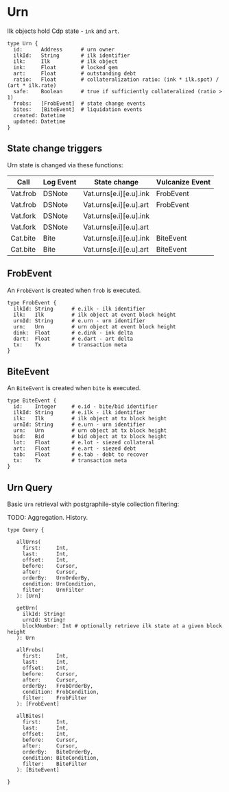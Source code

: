 # Urn

Ilk objects hold Cdp state - `ink` and `art`.

```ruby=
type Urn {
  id:      Address      # urn owner
  ilkId:   String       # ilk identifier
  ilk:     Ilk          # ilk object
  ink:     Float        # locked gem
  art:     Float        # outstanding debt
  ratio:   Float        # collateralization ratio: (ink * ilk.spot) / (art * ilk.rate)
  safe:    Boolean      # true if sufficiently collateralized (ratio > 1)
  frobs:   [FrobEvent]  # state change events
  bites:   [BiteEvent]  # liquidation events
  created: Datetime
  updated: Datetime
}
```

## State change triggers

Urn state is changed via these functions:

| Call           | Log Event | State change           | Vulcanize Event |
| -------------- | --------- | ---------------------- | --------------- |
| Vat.frob       | DSNote    | Vat.urns[e.i][e.u].ink | FrobEvent       |
| Vat.frob       | DSNote    | Vat.urns[e.i][e.u].art | FrobEvent       |
| Vat.fork       | DSNote    | Vat.urns[e.i][e.u].ink |                 |
| Vat.fork       | DSNote    | Vat.urns[e.i][e.u].art |                 |
| Cat.bite       | Bite      | Vat.urns[e.i][e.u].ink | BiteEvent       |
| Cat.bite       | Bite      | Vat.urns[e.i][e.u].art | BiteEvent       |

## FrobEvent

An `FrobEvent` is created when `frob` is executed.

```ruby=
type FrobEvent {
  ilkId: String      # e.ilk - ilk identifier
  ilk:   Ilk         # ilk object at event block height
  urnId: String      # e.urn - urn identifier
  urn:   Urn         # urn object at event block height
  dink:  Float       # e.dink - ink delta
  dart:  Float       # e.dart - art delta
  tx:    Tx          # transaction meta
}
```

## BiteEvent

An `BiteEvent` is created when `bite` is executed.

```ruby=
type BiteEvent {
  id:    Integer     # e.id - bite/bid identifier
  ilkId: String      # e.ilk - ilk identifier
  ilk:   Ilk         # ilk object at tx block height
  urnId: String      # e.urn - urn identifier
  urn:   Urn         # urn object at tx block height
  bid:   Bid         # bid object at tx block height
  lot:   Float       # e.lot - siezed collateral
  art:   Float       # e.art - siezed debt
  tab:   Float       # e.tab - debt to recover
  tx:    Tx          # transaction meta
}
```

## Urn Query

Basic `Urn` retrieval with postgraphile-style collection filtering:

TODO: Aggregation. History.

```ruby=
type Query {

   allUrns(
     first:     Int,
     last:      Int,
     offset:    Int,
     before:    Cursor,
     after:     Cursor,
     orderBy:   UrnOrderBy,
     condition: UrnCondition,
     filter:    UrnFilter
   ): [Urn]

   getUrn(
     ilkId: String!
     urnId: String!
     blockNumber: Int # optionally retrieve ilk state at a given block height
   ): Urn

   allFrobs(
     first:     Int,
     last:      Int,
     offset:    Int,
     before:    Cursor,
     after:     Cursor,
     orderBy:   FrobOrderBy,
     condition: FrobCondition,
     filter:    FrobFilter
   ): [FrobEvent]

   allBites(
     first:     Int,
     last:      Int,
     offset:    Int,
     before:    Cursor,
     after:     Cursor,
     orderBy:   BiteOrderBy,
     condition: BiteCondition,
     filter:    BiteFilter
   ): [BiteEvent]

}
```

